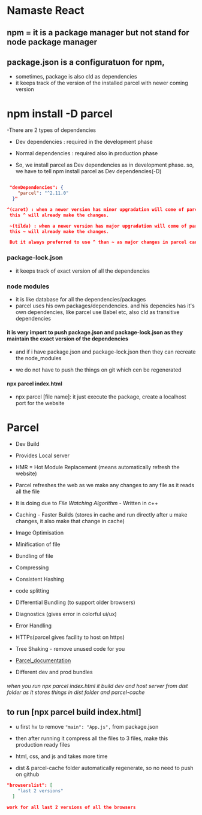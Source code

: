 # Namaste React

## npm = it is a package manager but not stand for node package manager

## package.json is a configuratuon for npm, 
- sometimes, package is also cld as dependencies
- it keeps track of the version of the installed parcel with newer coming version

# npm install -D parcel
-There are 2 types of dependencies
- Dev dependencies : required in the development phase 
- Normal dependencies : required also in production phase

- So, we install parcel as Dev dependencies as in development phase. so, we have to tell npm install parcel as Dev dependencies(-D)



```json

 "devDependencies": {
    "parcel": "^2.11.0"
  }"

^(caret) : when a newer version has minor upgradation will come of parces,
 this ^ will already make the changes.

 ~(tilda) : when a newer version has major upgradation will come of parces,
 this ~ will already make the changes.

 But it always preferred to use ^ than ~ as major changes in parcel can break or disrupt your application in different ways
```

### package-lock.json 
- it keeps track of exact version of all the dependencies 

### node modules
- it is like database for all the dependencies/packages
- parcel uses his own packages/dependencies. and his depencies has it's own dependencies, like parcel use Babel etc, also cld as transitive dependencies

#### it is very import to push package.json and package-lock.json as they maintain the exact version of the dependencies
- and if i have package.json and package-lock.json then they can recreate the node_modules

- we do not have to push the things on git which cen be regenerated

#### npx parcel index.html
- npx parcel [file name]: it just execute the package, create a localhost port for the website

# Parcel
- Dev Build
- Provides Local server
- HMR = Hot Module Replacement (means automatically refresh the website)
- Parcel refreshes the web as we make any changes to any file as it reads all the file
- It is doing due to *File Watching Algorithm* - Written in c++
- Caching - Faster Builds (stores in cache and run directly after u make changes, it also make that change in cache)
- Image Optimisation
- Minification of file
- Bundling of file
- Compressing
- Consistent Hashing
- code splitting
- Differential Bundling (to support older browsers)
- Diagnostics (gives error in colorful ui/ux)
- Error Handling
- HTTPs(parcel gives facility to host on https)
- Tree Shaking - remove unused code for you

- [Parcel_documentation](https://parceljs.org/docs/)

- Different dev and prod bundles

###### when you run *npx parcel index.html* it build dev and host server from dist folder as it stores things in dist folder and parcel-cache

## to run [npx parcel build index.html]
- u first hv to remove `"main": "App.js",` from package.json
- then after running it compress all the files to 3 files, make this production ready files
- html, css, and js and takes more time

- dist & parcel-cache folder automatically regenerate, so no need to push on github

```json
"browserslist": [
    "last 2 versions"
  ]

work for all last 2 versions of all the browsers
```
